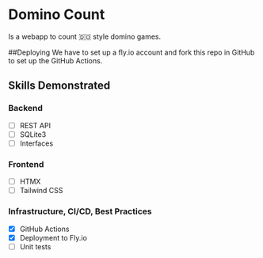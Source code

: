 # Domino Count
Is a webapp to count 🇩🇴 style domino games. 

##Deploying
We have to set up a fly.io account and fork this repo in 
GitHub to set up the GitHub Actions.
## Skills Demonstrated
### Backend
- [ ] REST API
- [ ] SQLite3 
- [ ] Interfaces
### Frontend
- [ ] HTMX
- [ ] Tailwind CSS
### Infrastructure, CI/CD, Best Practices
- [x] GitHub Actions
- [x] Deployment to Fly.io
- [ ] Unit tests
